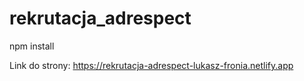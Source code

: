 # rekrutacja_adrespect

npm install

Link do strony: https://rekrutacja-adrespect-lukasz-fronia.netlify.app
